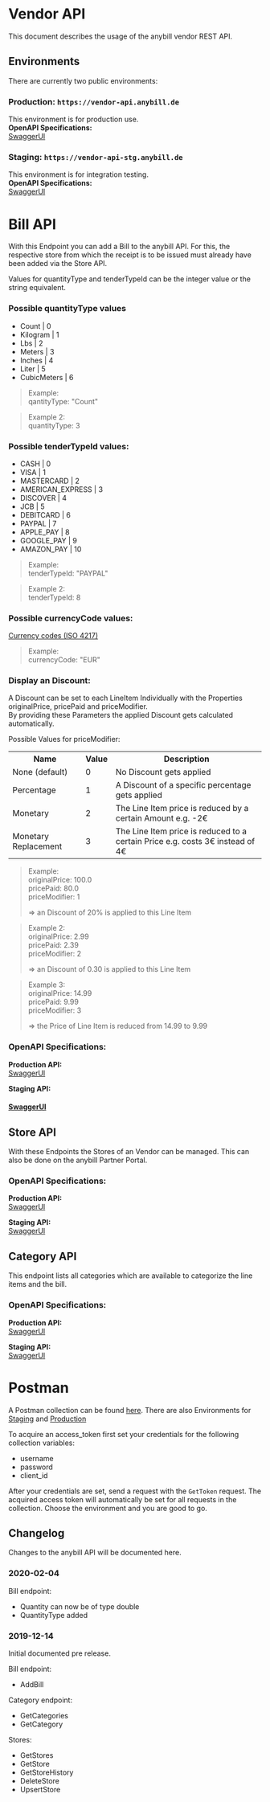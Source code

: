 # Vendor API
This document describes the usage of the anybill vendor REST API.

## Environments
There are currently two public environments:

### Production: `https://vendor-api.anybill.de`
This environment is for production use.<br>
<b>OpenAPI Specifications:</b><br>
[SwaggerUI](https://vendor-api.anybill.de/index.html)


### Staging: `https://vendor-api-stg.anybill.de`
This environment is for integration testing.<br>
<b>OpenAPI Specifications:</b><br>
[SwaggerUI](https://vendor-api.anybill.de/index.html)


# Bill API
<p>
  With this Endpoint you can add a Bill to the anybill API.
  For this, the respective store from which the receipt is to be issued must already have been added via the Store API.
</p>
<p>
Values for quantityType and tenderTypeId can be the integer value or the string equivalent.

### Possible quantityType values
- Count | 0
- Kilogram | 1
- Lbs | 2
- Meters | 3
- Inches | 4
- Liter | 5
- CubicMeters | 6

> Example:<br>
> qantityType: "Count"

> Example 2:<br>
> quantityType: 3


### Possible tenderTypeId values:
- CASH | 0
- VISA | 1
- MASTERCARD | 2
- AMERICAN_EXPRESS | 3
- DISCOVER | 4
- JCB | 5
- DEBITCARD | 6
- PAYPAL | 7
- APPLE_PAY | 8
- GOOGLE_PAY | 9
- AMAZON_PAY | 10

> Example:<br>
> tenderTypeId: "PAYPAL"

> Example 2:<br>
> tenderTypeId: 8

### Possible currencyCode values:
[Currency codes (ISO 4217)](https://www2.1010data.com/documentationcenter/prime/1010dataUsersGuide/DataTypesAndFormats/currencyUnitCodes.html)

> Example:<br>
> currencyCode: "EUR"

### Display an Discount:
A Discount can be set to each LineItem Individually with the Properties originalPrice, pricePaid and priceModifier.<br>
By providing these Parameters the applied Discount gets calculated automatically.

Possible Values for priceModifier:
<table>
  <tr>
    <th>Name</th>
    <th>Value</th>
    <th>Description</th>
  </tr>
  <tr>
    <td>None (default)</td>  
    <td>0</td>
    <td>
      No Discount gets applied
    </td>
  </tr>
  <tr>
    <td>Percentage</td>  
    <td>1</td>
    <td>
      A Discount of a specific percentage gets applied
    </td>
  </tr>
  <tr>
    <td>Monetary</td>  
    <td>2</td>
    <td>
      The Line Item price is reduced by a certain Amount e.g. -2€
    </td>
  </tr>
  <tr>
    <td>Monetary Replacement</td>  
    <td>3</td>
    <td>
      The Line Item price is reduced to a certain Price e.g. costs 3€ instead of 4€
    </td>
  </tr>
</table>

> Example:<br>
> originalPrice: 100.0<br>
> pricePaid: 80.0<br>
> priceModifier: 1<br>
>
> => an Discount of 20% is applied to this Line Item


> Example 2:<br>
> originalPrice: 2.99<br>
> pricePaid: 2.39<br>
> priceModifier: 2<br>
>
> => an Discount of 0.30 is applied to this Line Item

> Example 3:<br>
> originalPrice: 14.99<br>
> pricePaid: 9.99<br>
> priceModifier: 3<br>
>
> => the Price of Line Item is reduced from 14.99 to 9.99
</p>

### OpenAPI Specifications:

<b>Production API:</b><br>
[SwaggerUI](https://vendor-api.anybill.de/index.html)

<b>Staging API:</b><br>
#### [SwaggerUI](https://vendor-api-stg.anybill.de/index.html)


## Store API
<p>
  With these Endpoints the Stores of an Vendor can be managed.
  This can also be done on the anybill Partner Portal.
</p>

### OpenAPI Specifications:

<b>Production API:</b><br>
[SwaggerUI](https://vendor-api.anybill.de/index.html)

<b>Staging API:</b><br>
[SwaggerUI](https://vendor-api-stg.anybill.de/index.html)


## Category API
<p>
  This endpoint lists all categories which are available to categorize the line items and the bill.
</p>

### OpenAPI Specifications:

<b>Production API:</b><br>
[SwaggerUI](https://vendor-api.anybill.de/index.html)

<b>Staging API:</b><br>
[SwaggerUI](https://vendor-api-stg.anybill.de/index.html)


# Postman
A Postman collection can be found [here](./Postman/Anybill%20Vendor%20Api.postman_collection.json).
There are also Environments for [Staging](./Postman/Environments/Anybill%20VendorApi%20Staging.postman_environment.json) and [Production](./Postman/Environments/Anybill%20VendorApi%20Production.postman_environment.json)

To acquire an access_token first set your credentials for the following collection variables:
- username
- password
- client_id

After your credentials are set, send a request with the `GetToken` request. The acquired access token will automatically be set for all requests in the collection. Choose the environment and you are good to go. 

## Changelog
Changes to the anybill API will be documented here.

### 2020-02-04
Bill endpoint:
- Quantity can now be of type double
- QuantityType added

### 2019-12-14
Initial documented pre release.

Bill endpoint:
- AddBill

Category endpoint:
- GetCategories
- GetCategory

Stores:
- GetStores
- GetStore
- GetStoreHistory
- DeleteStore
- UpsertStore
